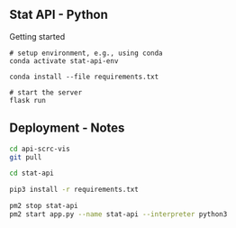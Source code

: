 ## Stat API - Python

Getting started
```
# setup environment, e.g., using conda
conda activate stat-api-env

conda install --file requirements.txt

# start the server
flask run
```

## Deployment - Notes
``` bash
cd api-scrc-vis
git pull

cd stat-api

pip3 install -r requirements.txt

pm2 stop stat-api
pm2 start app.py --name stat-api --interpreter python3
```
